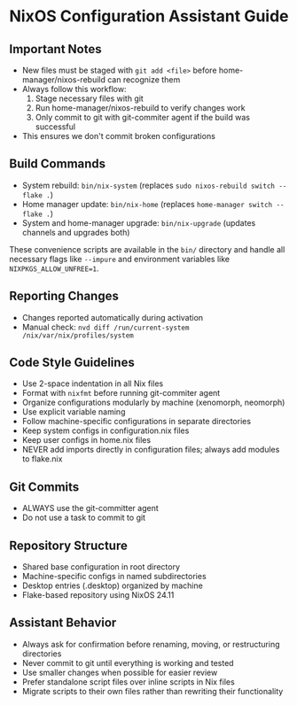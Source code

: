 # NixOS Configuration Assistant Guide

## Important Notes
- New files must be staged with `git add <file>` before home-manager/nixos-rebuild can recognize them
- Always follow this workflow:
  1. Stage necessary files with git
  2. Run home-manager/nixos-rebuild to verify changes work
  3. Only commit to git with git-commiter agent if the build was successful
- This ensures we don't commit broken configurations

## Build Commands
- System rebuild: `bin/nix-system` (replaces `sudo nixos-rebuild switch --flake .`)
- Home manager update: `bin/nix-home` (replaces `home-manager switch --flake .`)
- System and home-manager upgrade: `bin/nix-upgrade` (updates channels and upgrades both)

These convenience scripts are available in the `bin/` directory and handle all necessary flags like `--impure` and environment variables like `NIXPKGS_ALLOW_UNFREE=1`.

## Reporting Changes
- Changes reported automatically during activation
- Manual check: `nvd diff /run/current-system /nix/var/nix/profiles/system`

## Code Style Guidelines
- Use 2-space indentation in all Nix files
- Format with `nixfmt` before running git-commiter agent
- Organize configurations modularly by machine (xenomorph, neomorph)
- Use explicit variable naming
- Follow machine-specific configurations in separate directories
- Keep system configs in configuration.nix files
- Keep user configs in home.nix files
- NEVER add imports directly in configuration files; always add modules to flake.nix

## Git Commits
- ALWAYS use the git-committer agent
- Do not use a task to commit to git

## Repository Structure
- Shared base configuration in root directory
- Machine-specific configs in named subdirectories
- Desktop entries (.desktop) organized by machine
- Flake-based repository using NixOS 24.11

## Assistant Behavior
- Always ask for confirmation before renaming, moving, or restructuring directories
- Never commit to git until everything is working and tested
- Use smaller changes when possible for easier review
- Prefer standalone script files over inline scripts in Nix files
- Migrate scripts to their own files rather than rewriting their functionality
